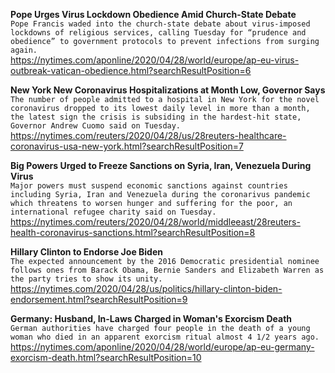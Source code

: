 **Pope Urges Virus Lockdown Obedience Amid Church-State Debate**\
`Pope Francis waded into the church-state debate about virus-imposed lockdowns of religious services, calling Tuesday for “prudence and obedience” to government protocols to prevent infections from surging again.`\
https://nytimes.com/aponline/2020/04/28/world/europe/ap-eu-virus-outbreak-vatican-obedience.html?searchResultPosition=6

**New York New Coronavirus Hospitalizations at Month Low, Governor Says**\
`The number of people admitted to a hospital in New York for the novel coronavirus dropped to its lowest daily level in more than a month, the latest sign the crisis is subsiding in the hardest-hit state, Governor Andrew Cuomo said on Tuesday.`\
https://nytimes.com/reuters/2020/04/28/us/28reuters-healthcare-coronavirus-usa-new-york.html?searchResultPosition=7

**Big Powers Urged to Freeze Sanctions on Syria, Iran, Venezuela During Virus**\
`Major powers must suspend economic sanctions against countries including Syria, Iran and Venezuela during the coronarivus pandemic which threatens to worsen hunger and suffering for the poor, an international refugee charity said on Tuesday.`\
https://nytimes.com/reuters/2020/04/28/world/middleeast/28reuters-health-coronavirus-sanctions.html?searchResultPosition=8

**Hillary Clinton to Endorse Joe Biden**\
`The expected announcement by the 2016 Democratic presidential nominee follows ones from Barack Obama, Bernie Sanders and Elizabeth Warren as the party tries to show its unity.`\
https://nytimes.com/2020/04/28/us/politics/hillary-clinton-biden-endorsement.html?searchResultPosition=9

**Germany: Husband, In-Laws Charged in Woman's Exorcism Death**\
`German authorities have charged four people in the death of a young woman who died in an apparent exorcism ritual almost 4 1/2 years ago.`\
https://nytimes.com/aponline/2020/04/28/world/europe/ap-eu-germany-exorcism-death.html?searchResultPosition=10

